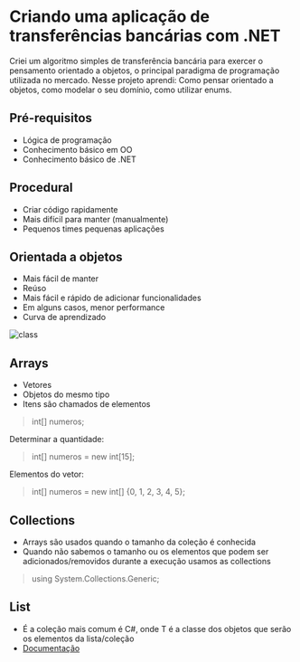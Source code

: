 # Criando uma aplicação de transferências bancárias com .NET
Criei um algoritmo simples de transferência bancária para exercer o pensamento orientado a objetos, o principal paradigma de programação utilizada no mercado. Nesse projeto aprendi: Como pensar orientado a objetos, como modelar o seu domínio, como utilizar enums.

## Pré-requisitos
- Lógica de programação
- Conhecimento básico em OO
- Conhecimento básico de .NET

## Procedural
- Criar código rapidamente
- Mais difícil para manter (manualmente)
- Pequenos times pequenas aplicações

## Orientada a objetos
- Mais fácil de manter
- Reúso
- Mais fácil e rápido de adicionar funcionalidades
- Em alguns casos, menor performance
- Curva de aprendizado

![class](https://user-images.githubusercontent.com/72028645/130852011-3234cb61-1516-4f52-a13b-4c3377bed95d.png)

## Arrays
- Vetores
- Objetos do mesmo tipo
- Itens são chamados de elementos

>int[] numeros;

Determinar a quantidade:
>int[] numeros = new int[15];

Elementos do vetor:
>int[] numeros = new int[] {0, 1, 2, 3, 4, 5};

## Collections
- Arrays são usados quando o tamanho da coleção é conhecida 
- Quando não sabemos o tamanho ou os elementos que podem ser adicionados/removidos durante a execução usamos as collections
>using System.Collections.Generic;

## List<T>
- É a coleção mais comum é C#, onde T é a classe dos objetos que serão os elementos da lista/coleção
- [Documentação](https://docs.microsoft.com/en-us/dotnet/csharp/programming-guide/concepts/collections)

